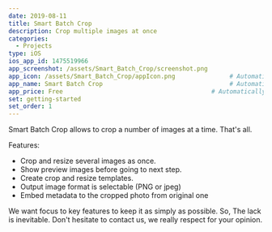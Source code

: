 ```yaml
---
date: 2019-08-11
title: Smart Batch Crop
description: Crop multiple images at once
categories:
  - Projects
type: iOS
ios_app_id: 1475519966
app_screenshot: /assets/Smart_Batch_Crop/screenshot.png
app_icon: /assets/Smart_Batch_Crop/appIcon.png               # Automatically populates if not set and if iOS app ID is set.  Otherwise enter path to icon file manually.
app_name: Smart Batch Crop                                   # Automatically populates if not set and if iOS app ID is set.  Otherwise enter manually.
app_price: Free                                         # Automatically populates if not set and if iOS app ID is set.  Otherwise enter manually.
set: getting-started
set_order: 1
---
```


Smart Batch Crop allows to crop a number of images at a time. That's all.

Features:
- Crop and resize several images as once.
- Show preview images before going to next step.
- Create crop and resize templates. 
- Output image format is selectable (PNG or jpeg)
- Embed metadata to the cropped photo from original one

We want focus to key features to keep it as simply as possible. So, The lack is inevitable.
Don't hesitate to contact us, we really respect for your opinion.